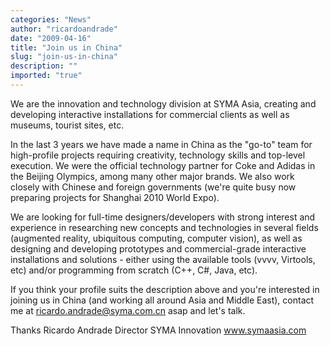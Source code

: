 ```yaml
---
categories: "News"
author: "ricardoandrade"
date: "2009-04-16"
title: "Join us in China"
slug: "join-us-in-china"
description: ""
imported: "true"
---
```



We are the innovation and technology division at SYMA Asia, creating and developing interactive installations for commercial clients as well as museums, tourist sites, etc. 

In the last 3 years we have made a name in China as the "go-to" team for high-profile projects requiring creativity, technology skills and top-level execution. We were the official technology partner for Coke and Adidas in the Beijing Olympics, among many other major brands. We also work closely with Chinese and foreign governments (we're quite busy now preparing projects for Shanghai 2010 World Expo).

We are looking for full-time designers/developers with strong interest and experience in researching new concepts and technologies in several fields (augmented reality, ubiquitous computing, computer vision), as well as designing and developing prototypes and commercial-grade interactive installations and solutions - either using the available tools (vvvv, Virtools, etc) and/or programming from scratch (C++, C#, Java, etc).

If you think your profile suits the description above and you're interested in joining us in China (and working all around Asia and Middle East), contact me at ricardo.andrade@syma.com.cn asap and let's talk.

Thanks
Ricardo Andrade
Director
SYMA Innovation
www.symaasia.com


